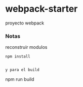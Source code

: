 # webpack-starter

proyecto webpack

### Notas

reconstruir modulos

````
npm install


y para el build 

````

npm run build